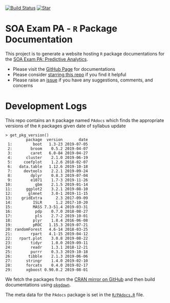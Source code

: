 [![Build Status](https://travis-ci.org/Haoen-Cui/SOA-Exam-PA-R-Package-Documentation.svg?branch=master)](https://travis-ci.org/Haoen-Cui/SOA-Exam-PA-R-Package-Documentation)
[![Star](https://githubbadges.com/star.svg?user=haoen-cui&repo=SOA-Exam-PA-R-Package-Documentation)](https://github.com/haoen-cui/SOA-Exam-PA-R-Package-Documentation)

# SOA Exam PA - `R` Package Documentation

This project is to generate a website hosting `R` package documentations for the [SOA Exam PA: Predictive Analytics](https://www.soa.org/education/exam-req/edu-exam-pa-detail/).

- Please visit the [GitHub Page](https://haoen-cui.github.io/SOA-Exam-PA-R-Package-Documentation/) for documentations
- Please consider [starring this repo](https://github.com/Haoen-Cui/SOA-Exam-PA-R-Package-Documentation) if you find it helpful
- Please raise an [issue](https://github.com/Haoen-Cui/SOA-Exam-PA-R-Package-Documentation/issues) if you have any suggestions, comments, and concerns

# Development Logs

This repo contains an `R` package named `PAdocs` which finds the appropriate versions of the `R` packages given date of syllabus update
```
> get_pkg_version()
         package  version       date
 1:         boot   1.3-23 2019-07-05
 2:        broom    0.5.2 2019-04-07
 3:        caret   6.0-84 2019-04-27
 4:      cluster    2.1.0 2019-06-19
 5:     coefplot    1.2.6 2018-02-07
 6:   data.table   1.12.6 2019-10-18
 7:     devtools    2.2.1 2019-09-24
 8:        dplyr    0.8.3 2019-07-04
 9:        e1071    1.7-3 2019-11-26
10:          gbm    2.1.5 2019-01-14
11:      ggplot2    3.2.1 2019-08-10
12:       glmnet    3.0-1 2019-11-15
13:    gridExtra      2.3 2017-09-09
14:         ISLR      1.2 2017-10-20
15:         MASS 7.3-51.4 2019-03-31
16:          pdp    0.7.0 2018-08-27
17:          pls    2.7-2 2019-10-01
18:         plyr    1.8.4 2016-06-08
19:         pROC   1.15.3 2019-07-21
20: randomForest   4.6-14 2018-03-25
21:        rpart   4.1-15 2019-04-12
22:   rpart.plot    3.0.8 2019-08-22
23:        tidyr    1.0.0 2019-09-11
24:        readr    1.3.1 2018-12-21
25:        purrr    0.3.3 2019-10-18
26:       tibble    2.1.3 2019-06-06
27:      stringr    1.4.0 2019-02-10
28:      forcats    0.4.0 2019-02-17
29:      xgboost 0.90.0.2 2019-08-01
```
We fetch the packages from the [CRAN mirror on GitHub](https://github.com/cran) and then build documentations using [`pkgdown`](https://pkgdown.r-lib.org/index.html).

The meta data for the `PAdocs` package is set in the [`R/PAdocs.R`](https://github.com/Haoen-Cui/SOA-Exam-PA-R-Package-Documentation/blob/master/R/PAdocs.R) file.
